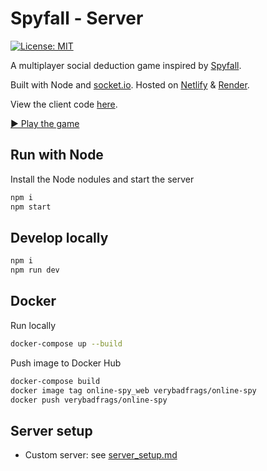 # Spyfall - Server

[![License: MIT](https://img.shields.io/badge/license-MIT-green)](https://github.com/VeryBadFrags/spyfall-server/blob/main/LICENSE)

A multiplayer social deduction game inspired by [Spyfall](https://hwint.ru/portfolio-item/spyfall/).

Built with Node and [socket.io](https://socket.io).
Hosted on [Netlify](https://www.netlify.com) & [Render](https://render.com).

View the client code [here](https://github.com/VeryBadFrags/spyfall-client).

[▶️ Play the game](https://spy.verybadfrags.com)

## Run with Node

Install the Node nodules and start the server

```sh
npm i
npm start
```

## Develop locally

```sh
npm i
npm run dev
```

## Docker

Run locally

```sh
docker-compose up --build
```

Push image to Docker Hub

```sh
docker-compose build
docker image tag online-spy_web verybadfrags/online-spy
docker push verybadfrags/online-spy
```

## Server setup

- Custom server: see [server_setup.md](docs/server_setup.md)
